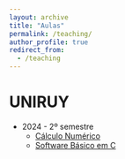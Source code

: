 ```yaml
---
layout: archive
title: "Aulas"
permalink: /teaching/
author_profile: true
redirect_from:
  - /teaching
---
```


UNIRUY
======
* 2024 - 2º semestre
    * [Cálculo Numérico](/2024-2-NumericalCalculus)
    * [Software Básico em C](https://github.com/vitorpq/BasicSoftwareInC.git)
